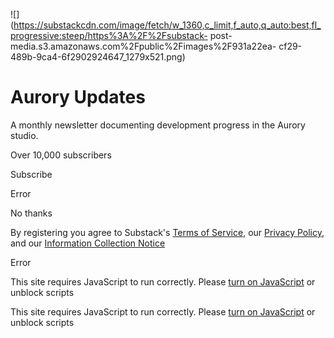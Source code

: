 ![](https://substackcdn.com/image/fetch/w_1360,c_limit,f_auto,q_auto:best,fl_progressive:steep/https%3A%2F%2Fsubstack-
post-media.s3.amazonaws.com%2Fpublic%2Fimages%2F931a22ea-
cf29-489b-9ca4-6f2902924647_1279x521.png)

# Aurory Updates

A monthly newsletter documenting development progress in the Aurory studio.

Over 10,000 subscribers

Subscribe

Error

No thanks

By registering you agree to Substack's [Terms of
Service](https://substack.com/tos), our [Privacy
Policy](https://substack.com/privacy), and our [Information Collection
Notice](https://substack.com/ccpa#personal-data-collected)

Error

This site requires JavaScript to run correctly. Please [turn on
JavaScript](https://enable-javascript.com/) or unblock scripts

This site requires JavaScript to run correctly. Please [turn on
JavaScript](https://enable-javascript.com/) or unblock scripts

